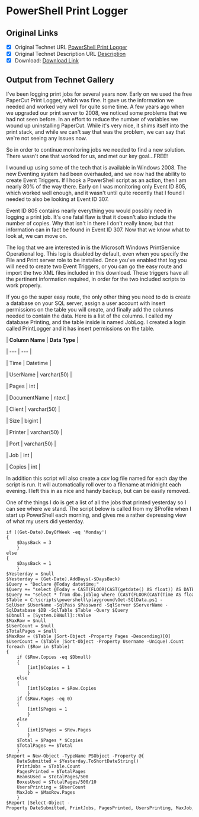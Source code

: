 # PowerShell Print Logger

## Original Links

- [x] Original Technet URL [PowerShell Print Logger](https://gallery.technet.microsoft.com/PowerShell-Print-Logger-09a6f4e0)
- [x] Original Technet Description URL [Description](https://gallery.technet.microsoft.com/PowerShell-Print-Logger-09a6f4e0/description)
- [x] Download: [Download Link](Download\PrintLogger.zip)

## Output from Technet Gallery

I've been logging print jobs for several years now. Early on we used the free PaperCut Print Logger, which was fine. It gave us the information we needed and worked very well for quite some time. A few years ago when we upgraded our print server to 2008,  we noticed some problems that we had not seen before. In an effort to reduce the number of variables we wound up uninstalling PaperCut. While it's very nice, it shims itself into the print stack, and while we can't say that was the problem, we can say that  we're not seeing any issues now.

So in order to continue monitoring jobs we needed to find a new solution. There wasn't one that worked for us, and met our key goal...FREE!

I wound up using some of the tech that is available in Windows 2008. The new Eventing system had been overhauled, and we now had the ability to create Event Triggers. If I hook a PowerShell script as an action, then I am nearly 80% of the way there. Early  on I was monitoring only Event ID 805, which worked well enough, and it wasn't until quite recently that I found I needed to also be looking at Event ID 307.

Event ID 805 contains nearly everything you would possibly need in logging a print job. It's one fatal flaw is that it doesn't also include the number of copies. Why that isn't in there I don't really know, but that information can in fact be found  in Event ID 307. Now that we know what to look at, we can move on.

The log that we are interested in is the Microsoft Windows PrintService Operational log. This log is disabled by default, even when you specify the File and Print server role to be installed. Once you've enabled that log you will need to create two Event  Triggers, or you can go the easy route and import the two XML files included in this download. These triggers have all the pertinent information required, in order for the two included scripts to work properly.

If you go the super easy route, the only other thing you need to do is create a database on your SQL server, assign a user account with insert permissions on the table you will create, and finally add the columns needed to contain the data. Here is a list  of the columns. I called my database Printing, and the table inside is named JobLog. I created a login called PrintLogger and it has insert permissions on the table.

| **Column Name** | **Data Type** |

| --- | --- |

| Time | Datetime |

| UserName | varchar(50) |

| Pages | int |

| DocumentName | ntext |

| Client | varchar(50) |

| Size | bigint |

| Printer | varchar(50) |

| Port | varchar(50) |

| Job | int |

| Copies | int |

In addition this script will also create a csv log file named for each day the script is run. It will automatically roll over to a filename at midnight each evening. I left this in as nice and handy backup, but can be easily removed.

One of the things I do is get a list of all the jobs that printed yesterday so I can see where we stand. The script below is called from my $Profile when I start up PowerShell each morning, and gives me a rather depressing view of what my users did yesterday.

```
if ((Get-Date).DayOfWeek -eq 'Monday')
{
    $DaysBack = 3
    }
else
{
    $DaysBack = 1
    }
$Yesterday = $null
$Yesterday = (Get-Date).AddDays(-$DaysBack)
$Query = "Declare @Today datetime;"
$Query += "select @Today = CAST(FLOOR(CAST(getdate() AS float)) AS DATETIME);"
$Query += "select * from dbo.joblog where (CAST(FLOOR(CAST(Time AS float)) AS DATETIME)) = (dateadd(day,-$($DaysBack),@Today));"
$Table = C:\scripts\powershell\playground\Get-SQlData.ps1 -SqlUser $UserName -SqlPass $Password -SqlServer $ServerName -SqlDatabase $DB -SqlTable $Table -Query $Query
$Dbnull = [System.DBNull]::Value
$MaxRow = $null
$UserCount = $null
$TotalPages = $null
$MaxRow = ($Table |Sort-Object -Property Pages -Descending)[0]
$UserCount = ($Table |Sort-Object -Property Username -Unique).Count
foreach ($Row in $Table)
{
    if ($Row.Copies -eq $Dbnull)
    {
        [int]$Copies = 1
        }
    else
    {
        [int]$Copies = $Row.Copies
        }
    if ($Row.Pages -eq 0)
    {
        [int]$Pages = 1
        }
    else
    {
        [int]$Pages = $Row.Pages
        }
    $Total = $Pages * $Copies
    $TotalPages += $Total
    }
$Report = New-Object -TypeName PSObject -Property @{
    DateSubmitted = $Yesterday.ToShortDateString()
    PrintJobs = $Table.Count
    PagesPrinted = $TotalPages
    ReamsUsed = $TotalPages/500
    BoxesUsed = $TotalPages/500/10
    UsersPrinting = $UserCount
    MaxJob = $MaxRow.Pages
    }
$Report |Select-Object -Property DateSubmitted, PrintJobs, PagesPrinted, UsersPrinting, MaxJob, ReamsUsed, BoxesUsed
```

